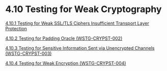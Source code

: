 # 4.10 Testing for Weak Cryptography

[4.10.1 Testing for Weak SSL/TLS Ciphers Insufficient Transport Layer Protection](4.10.1_Testing_for_Weak_SSL_TLS_Ciphers_Insufficient_Transport_Layer_Protection.md)

[4.10.2 Testing for Padding Oracle (WSTG-CRYPST-002)](4.10.2_Testing_for_Padding_Oracle_WSTG-CRYPST-002.md)

[4.10.3 Testing for Sensitive Information Sent via Unencrypted Channels (WSTG-CRYPST-003)](4.10.3_Testing_for_Sensitive_Information_Sent_via_Unencrypted_Channels_WSTG-CRYPST-003.md)

[4.10.4 Testing for Weak Encryption (WSTG-CRYPST-004)](4.10.4_Testing_for_Weak_Encryption_WSTG-CRYPST-004.md)

